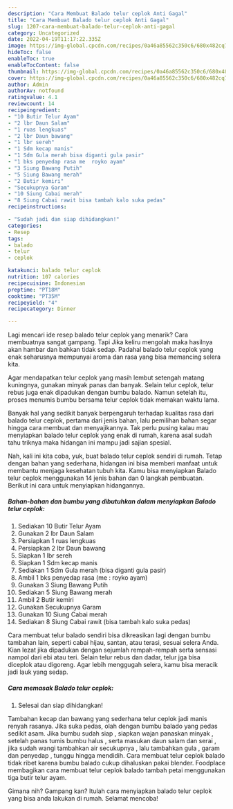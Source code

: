 ```yaml
---
description: "Cara Membuat Balado telur ceplok Anti Gagal"
title: "Cara Membuat Balado telur ceplok Anti Gagal"
slug: 1207-cara-membuat-balado-telur-ceplok-anti-gagal
category: Uncategorized
date: 2022-04-19T11:17:22.335Z
image: https://img-global.cpcdn.com/recipes/0a46a85562c350c6/680x482cq70/balado-telur-ceplok-foto-resep-utama.jpg
hideToc: false
enableToc: true
enableTocContent: false
thumbnail: https://img-global.cpcdn.com/recipes/0a46a85562c350c6/680x482cq70/balado-telur-ceplok-foto-resep-utama.jpg
cover: https://img-global.cpcdn.com/recipes/0a46a85562c350c6/680x482cq70/balado-telur-ceplok-foto-resep-utama.jpg
author: Admin
authorAv: notfound
ratingvalue: 4.1
reviewcount: 14
recipeingredient:
- "10 Butir Telur Ayam"
- "2 lbr Daun Salam"
- "1 ruas lengkuas"
- "2 lbr Daun bawang"
- "1 lbr sereh"
- "1 Sdm kecap manis"
- "1 Sdm Gula merah bisa diganti gula pasir"
- "1 bks penyedap rasa me  royko ayam"
- "3 Siung Bawang Putih"
- "5 Siung Bawang merah"
- "2 Butir kemiri"
- "Secukupnya Garam"
- "10 Siung Cabai merah"
- "8 Siung Cabai rawit bisa tambah kalo suka pedas"
recipeinstructions:

- "Sudah jadi dan siap dihidangkan!"
categories:
- Resep
tags:
- balado
- telur
- ceplok

katakunci: balado telur ceplok 
nutrition: 107 calories
recipecuisine: Indonesian
preptime: "PT18M"
cooktime: "PT35M"
recipeyield: "4"
recipecategory: Dinner

---
```



Lagi mencari ide resep balado telur ceplok yang menarik? Cara membuatnya sangat gampang. Tapi Jika keliru mengolah maka hasilnya akan hambar dan bahkan tidak sedap. Padahal balado telur ceplok yang enak seharusnya mempunyai aroma dan rasa yang bisa memancing selera kita.


Agar mendapatkan telur ceplok yang masih lembut setengah matang kuningnya, gunakan minyak panas dan banyak. Selain telur ceplok, telur rebus juga enak dipadukan dengan bumbu balado. Namun setelah itu, proses menumis bumbu bersama telur ceplok tidak memakan waktu lama.

Banyak hal yang sedikit banyak berpengaruh terhadap kualitas rasa dari balado telur ceplok, pertama dari jenis bahan, lalu pemilihan bahan segar hingga cara membuat dan menyajikannya. Tak perlu pusing kalau mau menyiapkan balado telur ceplok yang enak di rumah, karena asal sudah tahu triknya maka hidangan ini mampu jadi sajian spesial.


Nah, kali ini kita coba, yuk, buat balado telur ceplok sendiri di rumah. Tetap dengan bahan yang sederhana, hidangan ini bisa memberi manfaat untuk membantu menjaga kesehatan tubuh kita. Kamu bisa menyiapkan Balado telur ceplok menggunakan 14 jenis bahan dan 0 langkah pembuatan. Berikut ini cara untuk menyiapkan hidangannya.

<!--inarticleads1-->

##### Bahan-bahan dan bumbu yang dibutuhkan dalam menyiapkan Balado telur ceplok:

1. Sediakan 10 Butir Telur Ayam
1. Gunakan 2 lbr Daun Salam
1. Persiapkan 1 ruas lengkuas
1. Persiapkan 2 lbr Daun bawang
1. Siapkan 1 lbr sereh
1. Siapkan 1 Sdm kecap manis
1. Sediakan 1 Sdm Gula merah (bisa diganti gula pasir)
1. Ambil 1 bks penyedap rasa (me : royko ayam)
1. Gunakan 3 Siung Bawang Putih
1. Sediakan 5 Siung Bawang merah
1. Ambil 2 Butir kemiri
1. Gunakan Secukupnya Garam
1. Gunakan 10 Siung Cabai merah
1. Sediakan 8 Siung Cabai rawit (bisa tambah kalo suka pedas)


Cara membuat telur balado sendiri bisa dikreasikan lagi dengan bumbu tambahan lain, seperti cabai hijau, santan, atau terasi, sesuai selera Anda. Kian lezat jika dipadukan dengan sejumlah rempah-rempah serta sensasi nampol dari ebi atau teri. Selain telur rebus dan dadar, telur jga bisa diceplok atau digoreng. Agar lebih menggugah selera, kamu bisa meracik jadi lauk yang sedap. 

<!--inarticleads2-->

##### Cara memasak Balado telur ceplok:


1. Selesai dan siap dihidangkan!

Tambahan kecap dan bawang yang sederhana telur ceplok jadi manis renyah rasanya. Jika suka pedas, olah dengan bumbu balado yang pedas sedikit asam. Jika bumbu sudah siap , siapkan wajan panaskan minyak , setelah panas tumis bumbu halus , serta masukan daun salam dan serai , jika sudah wangi tambahkan air secukupnya , lalu tambahkan gula , garam dan penyedap , tunggu hingga mendidih. Cara membuat telur ceplok balado tidak ribet karena bumbu balado cukup dihaluskan pakai blender. Foodplace membagikan cara membuat telur ceplok balado tambah petai menggunakan tiga butir telur ayam. 

Gimana nih? Gampang kan? Itulah cara menyiapkan balado telur ceplok yang bisa anda lakukan di rumah. Selamat mencoba!
